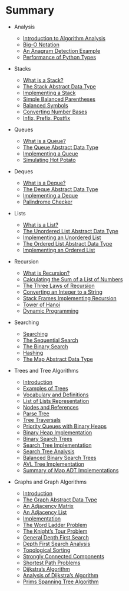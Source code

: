 # Summary

* Analysis
    * [Introduction to Algorithm Analysis](analysis/introduction.md)
    * [Big-O Notation](analysis/big-o-notation.md)
    * [An Anagram Detection Example](analysis/an-anagram-detection-example.md)
    * [Performance of Python Types](analysis/performance-of-python-types.md)

* Stacks
    * [What is a Stack?](stacks/what-is-a-stack.md)
    * [The Stack Abstract Data Type](stacks/the-stack-abstract-data-type.md)
    * [Implementing a Stack](stacks/implementing-a-stack.md)
    * [Simple Balanced Parentheses](stacks/simple-balanced-parentheses.md)
    * [Balanced Symbols](stacks/balanced-symbols.md)
    * [Converting Number Bases](stacks/converting-number-bases.md)
    * [Infix, Prefix, Postfix](stacks/infix-prefix-and-postfix-expressions.md)

* Queues
    * [What is a Queue?](queues/what-is-a-queue.md)
    * [The Queue Abstract Data Type](queues/the-queue-abstract-data-type.md)
    * [Implementing a Queue](queues/implementing-a-queue.md)
    * [Simulating Hot Potato](queues/simulating-hot-potato.md)

* Deques
    * [What is a Deque?](deques/what-is-a-deque.md)
    * [The Deque Abstract Data Type](deques/the-deque-abstract-data-type.md)
    * [Implementing a Deque](deques/implementing-a-deque.md)
    * [Palindrome Checker](deques/palindrome-checker.md)

* Lists
    * [What is a List?](lists/what-is-a-list.md)
    * [The Unordered List Abstract Data Type](lists/the-unordered-list-abstract-data-type.md)
    * [Implementing an Unordered List](lists/implementing-an-unordered-list.md)
    * [The Ordered List Abstract Data Type](lists/the-ordered-list-abstract-data-type.md)
    * [Implementing an Ordered List](lists/implementing-an-ordered-list.md)

* Recursion
    * [What is Recursion?](recursion/what-is-recursion.md)
    * [Calculating the Sum of a List of Numbers](recursion/calculating-the-sum-of-a-list-of-numbers.md)
    * [The Three Laws of Recursion](recursion/the-three-laws-of-recursion.md)
    * [Converting an Integer to a String](recursion/converting-an-integer-to-a-string.md)
    * [Stack Frames Implementing Recursion](recursion/stack-frames-implementing-recursion.md)
    * [Tower of Hanoi](recursion/tower-of-hanoi.md)
    * [Dynamic Programming](recursion/dynamic-programming.md)

* Searching
    * [Searching](searching/searching.md)
    * [The Sequential Search](searching/the-sequential-search.md)
    * [The Binary Search](searching/the-binary-search.md)
    * [Hashing](searching/hashing.md)
    * [The Map Abstract Data Type](searching/the-map-abstract-data-type.md)

* Trees and Tree Algorithms
    * [Introduction](trees/introduction.md)
    * [Examples of Trees](trees/examples-of-trees.md)
    * [Vocabulary and Definitions](trees/vocabulary-and-definitions.md)
    * [List of Lists Representation](trees/list-of-lists-representation.md)
    * [Nodes and References](trees/nodes-and-references.md)
    * [Parse Tree](trees/parse-tree.md)
    * [Tree Traversals](trees/tree-traversals.md)
    * [Priority Queues with Binary Heaps](trees/priority-queues-with-binary-heaps.md)
    * [Binary Heap Implementation](trees/binary-heap-implementation.md)
    * [Binary Search Trees](trees/binary-search-trees.md)
    * [Search Tree Implementation](trees/search-tree-implementation.md)
    * [Search Tree Analysis](trees/search-tree-analysis.md)
    * [Balanced Binary Search Trees](trees/balanced-binary-search-trees.md)
    * [AVL Tree Implementation](trees/avl-tree-implementation.md)
    * [Summary of Map ADT Implementations](trees/summary-of-map-adt-implementations.md)

* Graphs and Graph Algorithms
    * [Introduction](graphs/introduction.md)
    * [The Graph Abstract Data Type](graphs/the-graph-abstract-data-type.md)
    * [An Adjacency Matrix](graphs/an-adjacency-matrix.md)
    * [An Adjacency List](graphs/an-adjacency-list.md)
    * [Implementation](graphs/implementation.md)
    * [The Word Ladder Problem](graphs/word-ladder.md)
    * [The Knight’s Tour Problem](graphs/knights-tour.md)
    * [General Depth First Search](graphs/general-depth-first-search.md.todo)
    * [Depth First Search Analysis](graphs/depth-first-search-analysis.md.todo)
    * [Topological Sorting](graphs/topological-sorting.md.todo)
    * [Strongly Connected Components](graphs/strongly-connected-components.md.todo)
    * [Shortest Path Problems](graphs/shortest-path-problems.md.todo)
    * [Dijkstra’s Algorithm](graphs/dijkstras-algorithm.md.todo)
    * [Analysis of Dijkstra’s Algorithm](graphs/analysis-of-dijkstras-algorithm.md.todo)
    * [Prims Spanning Tree Algorithm](graphs/prims-spanning-tree-algorithm.md.todo)
